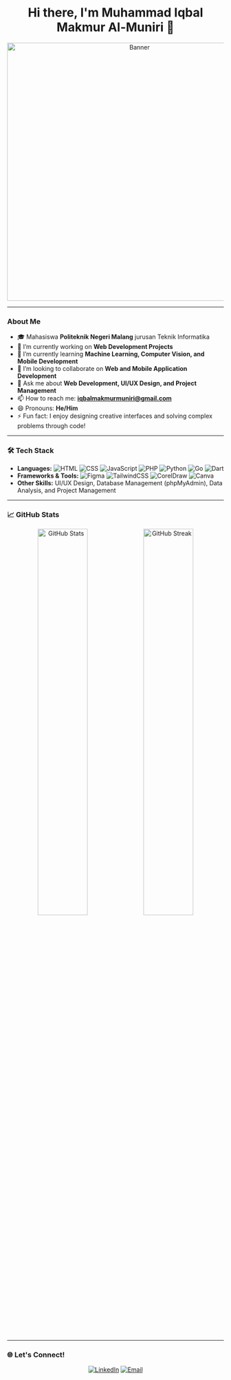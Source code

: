 <h1 align="center">Hi there, I'm Muhammad Iqbal Makmur Al-Muniri 👋</h1>
<p align="center">
  <img src="https://user-images.githubusercontent.com/your_image_here.png" alt="Banner" width="600"/>
</p>

---

### About Me

- 🎓 Mahasiswa **Politeknik Negeri Malang** jurusan Teknik Informatika
- 🔭 I’m currently working on **Web Development Projects**
- 🌱 I’m currently learning **Machine Learning, Computer Vision, and Mobile Development**
- 👯 I’m looking to collaborate on **Web and Mobile Application Development**
- 💬 Ask me about **Web Development, UI/UX Design, and Project Management**
- 📫 How to reach me: **[iqbalmakmurmuniri@gmail.com](mailto:iqbalmakmurmuniri@gmail.com)**
- 😄 Pronouns: **He/Him**
- ⚡ Fun fact: I enjoy designing creative interfaces and solving complex problems through code!

---

### 🛠️ Tech Stack

- **Languages:** ![HTML](https://img.shields.io/badge/-HTML-E34F26?style=flat-square&logo=html5&logoColor=white) ![CSS](https://img.shields.io/badge/-CSS-1572B6?style=flat-square&logo=css3&logoColor=white) ![JavaScript](https://img.shields.io/badge/-JavaScript-F7DF1E?style=flat-square&logo=javascript&logoColor=black) ![PHP](https://img.shields.io/badge/-PHP-777BB4?style=flat-square&logo=php&logoColor=white) ![Python](https://img.shields.io/badge/-Python-3776AB?style=flat-square&logo=python&logoColor=white) ![Go](https://img.shields.io/badge/-Go-00ADD8?style=flat-square&logo=go&logoColor=white) ![Dart](https://img.shields.io/badge/-Dart-0175C2?style=flat-square&logo=dart&logoColor=white)
- **Frameworks & Tools:** ![Figma](https://img.shields.io/badge/-Figma-F24E1E?style=flat-square&logo=figma&logoColor=white) ![TailwindCSS](https://img.shields.io/badge/-TailwindCSS-38B2AC?style=flat-square&logo=tailwind-css&logoColor=white) ![CorelDraw](https://img.shields.io/badge/-CorelDraw-008000?style=flat-square&logo=coreldraw&logoColor=white) ![Canva](https://img.shields.io/badge/-Canva-00C4CC?style=flat-square&logo=canva&logoColor=white)
- **Other Skills:** UI/UX Design, Database Management (phpMyAdmin), Data Analysis, and Project Management

---

### 📈 GitHub Stats

<p align="center">
  <img src="https://github-readme-stats.vercel.app/api?username=iqbalmakmurmuniri&show_icons=true&theme=radical" alt="GitHub Stats" width="48%"/>
  <img src="https://github-readme-streak-stats.herokuapp.com/?user=iqbalmakmurmuniri&theme=radical" alt="GitHub Streak" width="48%"/>
</p>

---

### 🌐 Let's Connect!

<p align="center">
  <a href="https://www.linkedin.com/in/muhammad-iqbal-" target="_blank"><img alt="LinkedIn" src="https://img.shields.io/badge/LinkedIn-blue?style=flat-square&logo=linkedin"></a>
  <a href="mailto:iqbalmakmurmuniri@gmail.com" target="_blank"><img alt="Email" src="https://img.shields.io/badge/Email-red?style=flat-square&logo=gmail&logoColor=white"></a>
</p>
